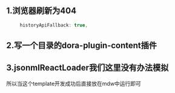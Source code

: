 ## 1.浏览器刷新为404
```js
     historyApiFallback: true,
```

## 2.写一个目录的dora-plugin-content插件

## 3.jsonmlReactLoader我们这里没有办法模拟
所以当这个template开发成功后直接放在mdw中运行即可